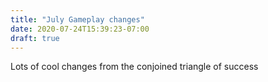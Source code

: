 ```yaml
---
title: "July Gameplay changes"
date: 2020-07-24T15:39:23-07:00
draft: true
---
```


Lots of cool changes from the conjoined triangle of success

